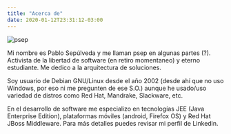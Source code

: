 ```yaml
---
title: "Acerca de"
date: 2020-01-12T23:31:12-03:00
---
```


![psep](https://www.gravatar.com/avatar/8857663bc62f50f4de7c2f2296072f31?s=240&d=mp#post)

Mi nombre es Pablo Sepúlveda y me llaman psep en algunas partes (?). Activista de la libertad de software (en retiro momentaneo) y eterno estudiante. Me dedico a la arquitectura de soluciones.

Soy usuario de Debian GNU/Linux desde el año 2002 (desde ahí que no uso Windows, por eso ni me pregunten de ese S.O.) aunque he usado/uso variedad de distros como Red Hat, Mandrake, Slackware, etc.

En el desarrollo de software me especializo en tecnologías JEE (Java Enterprise Edition), plataformas móviles (android, Firefox OS) y Red Hat JBoss Middleware. Para más detalles puedes revisar mi perfil de Linkedin.

